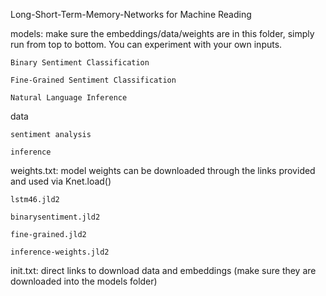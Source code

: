 Long-Short-Term-Memory-Networks for Machine Reading

models: make sure the embeddings/data/weights are in this folder, simply run from top to bottom. You can experiment with your own inputs.
	
	Binary Sentiment Classification
	
	Fine-Grained Sentiment Classification
	
	Natural Language Inference

data 
	
	sentiment analysis
	
	inference

weights.txt: model weights can be downloaded through the links provided and used via Knet.load()
	
	lstm46.jld2
	
	binarysentiment.jld2
	
	fine-grained.jld2
	
	inference-weights.jld2

init.txt: direct links to download data and embeddings (make sure they are downloaded into the models folder)
